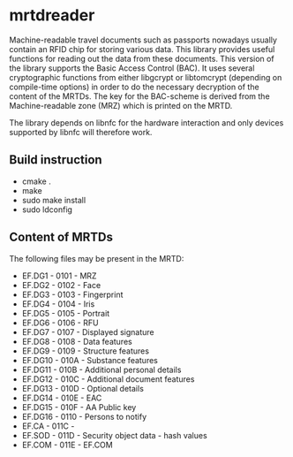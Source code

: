 mrtdreader
==========

Machine-readable travel documents such as passports nowadays usually contain
an RFID chip for storing various data. This library provides useful
functions for reading out the data from these documents. This version of the
library supports the Basic Access Control (BAC). It uses several cryptographic
functions from either libgcrypt or libtomcrypt (depending on compile-time
options) in order to do the necessary decryption of the content of the MRTDs.
The key for the BAC-scheme is derived from the Machine-readable zone (MRZ)
which is printed on the MRTD.
 
The library depends on libnfc for the hardware interaction and only devices
supported by libnfc will therefore work.


Build instruction
-----------------
- cmake .
- make
- sudo make install
- sudo ldconfig


Content of MRTDs
----------------

The following files may be present in the MRTD:

* EF.DG1  - 0101 - MRZ
* EF.DG2  - 0102 - Face
* EF.DG3  - 0103 - Fingerprint
* EF.DG4  - 0104 - Iris
* EF.DG5  - 0105 - Portrait
* EF.DG6  - 0106 - RFU
* EF.DG7  - 0107 - Displayed signature
* EF.DG8  - 0108 - Data features
* EF.DG9  - 0109 - Structure features
* EF.DG10 - 010A - Substance features
* EF.DG11 - 010B - Additional personal details
* EF.DG12 - 010C - Additional document features
* EF.DG13 - 010D - Optional details
* EF.DG14 - 010E - EAC
* EF.DG15 - 010F - AA Public key
* EF.DG16 - 0110 - Persons to notify
* EF.CA   - 011C - 
* EF.SOD  - 011D - Security object data - hash values
* EF.COM  - 011E - EF.COM

